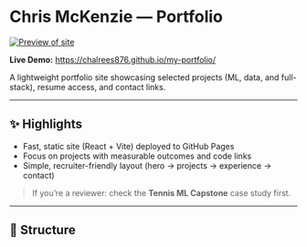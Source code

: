 # Chris McKenzie — Portfolio

[![Preview of site](public/preview.png)](https://chalrees876.github.io/my-portfolio/)


**Live Demo:** https://chalrees876.github.io/my-portfolio/

A lightweight portfolio site showcasing selected projects (ML, data, and full-stack), resume access, and contact links.

---

## ✨ Highlights
- Fast, static site (React + Vite) deployed to GitHub Pages
- Focus on projects with measurable outcomes and code links
- Simple, recruiter-friendly layout (hero → projects → experience → contact)

> If you’re a reviewer: check the **Tennis ML Capstone** case study first.

---

## 🧭 Structure